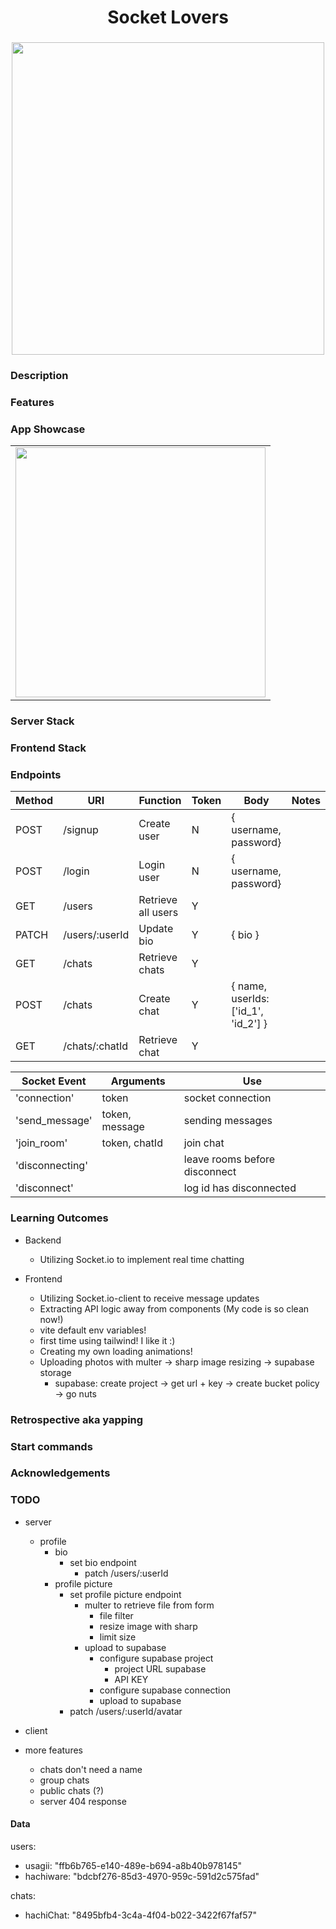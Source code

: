 <h1 align="center">Socket Lovers</h1>
<h3 align="center"></h3>
<p align="center">
    <img align="center" width="500px" src="" >
</p>

### Description

### Features

### App Showcase

|                             |
| --------------------------- |
| <img width="400px" src="" > |

### Server Stack

### Frontend Stack

### Endpoints

| Method | URI            | Function           | Token | Body                                | Notes |
| ------ | -------------- | ------------------ | ----- | ----------------------------------- | ----- |
| POST   | /signup        | Create user        | N     | { username, password}               |       |
| POST   | /login         | Login user         | N     | { username, password}               |       |
| GET    | /users         | Retrieve all users | Y     |                                     |       |
| PATCH  | /users/:userId | Update bio         | Y     | { bio }                             |       |
| GET    | /chats         | Retrieve chats     | Y     |                                     |       |
| POST   | /chats         | Create chat        | Y     | { name, userIds: ['id_1', 'id_2'] } |       |
| GET    | /chats/:chatId | Retrieve chat      | Y     |                                     |       |

| Socket Event    | Arguments      | Use                           |
| --------------- | -------------- | ----------------------------- |
| 'connection'    | token          | socket connection             |
| 'send_message'  | token, message | sending messages              |
| 'join_room'     | token, chatId  | join chat                     |
| 'disconnecting' |                | leave rooms before disconnect |
| 'disconnect'    |                | log id has disconnected       |

### Learning Outcomes

- Backend
    - Utilizing Socket.io to implement real time chatting

- Frontend
    - Utilizing Socket.io-client to receive message updates
    - Extracting API logic away from components (My code is so clean now!)
    - vite default env variables!
    - first time using tailwind! I like it :)
    - Creating my own loading animations!
    - Uploading photos with multer -> sharp image resizing -> supabase storage
        - supabase: create project -> get url + key -> create bucket policy -> go nuts

### Retrospective aka yapping

### Start commands

### Acknowledgements

### TODO

- server
    - profile
        - bio
            - set bio endpoint
                - patch /users/:userId
        - profile picture
            - set profile picture endpoint
                - multer to retrieve file from form
                    - file filter
                    - resize image with sharp
                    - limit size
                - upload to supabase
                    - configure supabase project
                        - project URL supabase
                        - API KEY
                    - configure supabase connection
                    - upload to supabase
            - patch /users/:userId/avatar
- client

- more features
    - chats don't need a name
    - group chats
    - public chats (?)
    - server 404 response

#### Data

users:

- usagii: "ffb6b765-e140-489e-b694-a8b40b978145"
- hachiware: "bdcbf276-85d3-4970-959c-591d2c575fad"

chats:

- hachiChat: "8495bfb4-3c4a-4f04-b022-3422f67faf57"

